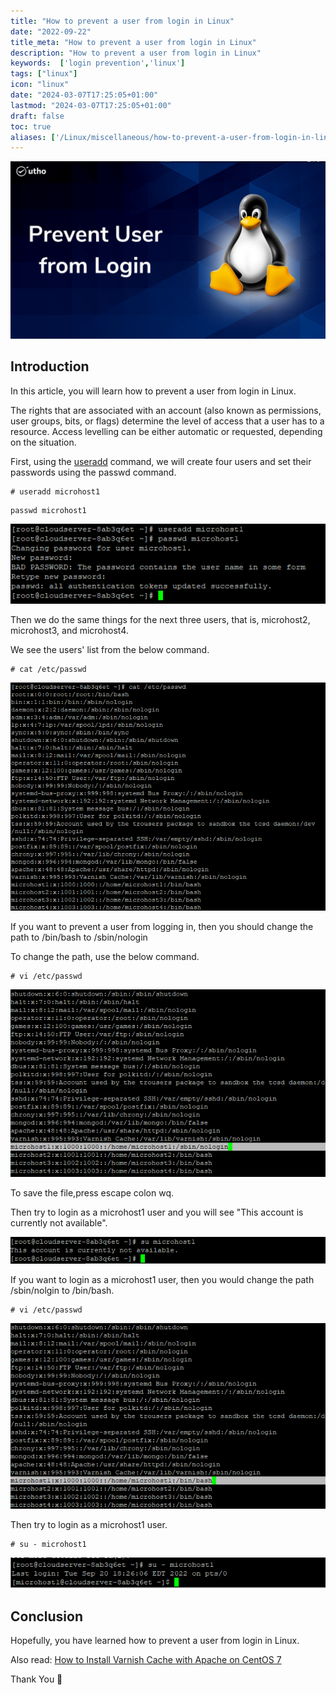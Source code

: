 ```yaml
---
title: "How to prevent a user from login in Linux"
date: "2022-09-22"
title_meta: "How to prevent a user from login in Linux"
description: "How to prevent a user from login in Linux"
keywords:  ['login prevention','linux']
tags: ["linux"]
icon: "linux"
date: "2024-03-07T17:25:05+01:00"
lastmod: "2024-03-07T17:25:05+01:00" 
draft: false
toc: true
aliases: ['/Linux/miscellaneous/how-to-prevent-a-user-from-login-in-linux']
---
```


![How to prevent a user from login in Linux](images/How-to-prevent-a-user-from-login-in-Linux_utho.jpg)

## Introduction

In this article, you will learn how to prevent a user from login in Linux.

The rights that are associated with an account (also known as permissions, user groups, bits, or flags) determine the level of access that a user has to a resource. Access levelling can be either automatic or requested, depending on the situation.

First, using the [useradd](https://pl.wikipedia.org/wiki/Useradd) command, we will create four users and set their passwords using the passwd command.

```
# useradd microhost1
```

```
passwd microhost1
```

![command output](images/1.1.png)

Then we do the same things for the next three users, that is, microhost2, microhost3, and microhost4.

We see the users' list from the below command.

```
# cat /etc/passwd
```

![command output](images/1.2.png)

If you want to prevent a user from logging in, then you should change the path to /bin/bash to /sbin/nologin

To change the path, use the below command.

```
# vi /etc/passwd
```

![command output](images/1.3.png)

To save the file,press escape colon wq.

Then try to login as a microhost1 user and you will see "This account is currently not available".

![command output](images/1.4.png)

If you want to login as a microhost1 user, then you would change the path /sbin/nolgin to /bin/bash.

```
# vi /etc/passwd
```

![command output](images/1.5.png)

Then try to login as a microhost1 user.

```
# su - microhost1
```

![command output](images/1.6.png)

## Conclusion

Hopefully, you have learned how to prevent a user from login in Linux.

Also read: [How to Install Varnish Cache with Apache on CentOS 7](https://utho.com/docs/tutorial/how-to-install-varnish-cache-with-apache-on-centos-7/)

Thank You 🙂
